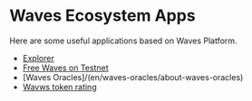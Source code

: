 # Waves Ecosystem Apps

Here are some useful applications based on Waves Platform.
* [Explorer](/en/waves-explorer/about-waves-explorer)
* [Free Waves on Testnet](/en/waves-explorer/account-balance-top-up-in-the-test-network)
* [Waves Oracles]/(en/waves-oracles/about-waves-oracles)
* [Wavws token rating](/en/waves-token-rating/about-waves-token-rating)